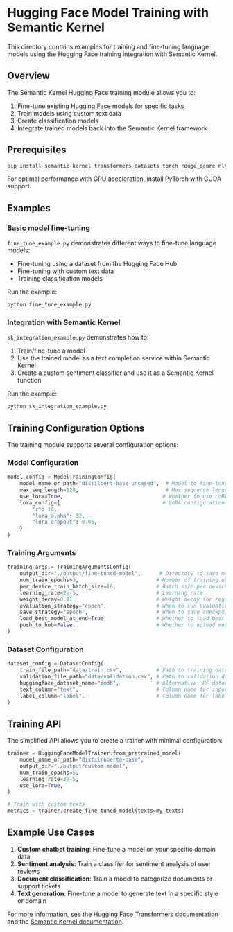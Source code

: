# Hugging Face Model Training with Semantic Kernel

This directory contains examples for training and fine-tuning language models using the Hugging Face training integration with Semantic Kernel.

## Overview

The Semantic Kernel Hugging Face training module allows you to:

1. Fine-tune existing Hugging Face models for specific tasks
2. Train models using custom text data
3. Create classification models
4. Integrate trained models back into the Semantic Kernel framework

## Prerequisites

```bash
pip install semantic-kernel transformers datasets torch rouge_score nltk
```

For optimal performance with GPU acceleration, install PyTorch with CUDA support.

## Examples

### Basic model fine-tuning

`fine_tune_example.py` demonstrates different ways to fine-tune language models:

- Fine-tuning using a dataset from the Hugging Face Hub
- Fine-tuning with custom text data
- Training classification models

Run the example:

```bash
python fine_tune_example.py
```

### Integration with Semantic Kernel

`sk_integration_example.py` demonstrates how to:

1. Train/fine-tune a model
2. Use the trained model as a text completion service within Semantic Kernel
3. Create a custom sentiment classifier and use it as a Semantic Kernel function

Run the example:

```bash
python sk_integration_example.py
```

## Training Configuration Options

The training module supports several configuration options:

### Model Configuration

```python
model_config = ModelTrainingConfig(
    model_name_or_path="distilbert-base-uncased",  # Model to fine-tune
    max_seq_length=128,                            # Max sequence length for tokenizer
    use_lora=True,                                # Whether to use LoRA for parameter-efficient fine-tuning
    lora_config={                                 # LoRA configuration parameters
        "r": 16,
        "lora_alpha": 32,
        "lora_dropout": 0.05,
    }
)
```

### Training Arguments

```python
training_args = TrainingArgumentsConfig(
    output_dir="./output/fine-tuned-model",      # Directory to save model
    num_train_epochs=3,                         # Number of training epochs
    per_device_train_batch_size=16,             # Batch size per device for training
    learning_rate=2e-5,                         # Learning rate
    weight_decay=0.01,                          # Weight decay for regularization
    evaluation_strategy="epoch",                # When to run evaluation
    save_strategy="epoch",                      # When to save checkpoints
    load_best_model_at_end=True,                # Whether to load best model at end
    push_to_hub=False,                          # Whether to upload model to Hub
)
```

### Dataset Configuration

```python
dataset_config = DatasetConfig(
    train_file_path="data/train.csv",           # Path to training data file
    validation_file_path="data/validation.csv", # Path to validation data file
    huggingface_dataset_name="imdb",            # Alternative: HF dataset name
    text_column="text",                         # Column name for input text
    label_column="label",                       # Column name for labels
)
```

## Training API

The simplified API allows you to create a trainer with minimal configuration:

```python
trainer = HuggingFaceModelTrainer.from_pretrained_model(
    model_name_or_path="distilroberta-base",
    output_dir="./output/custom-model",
    num_train_epochs=5,
    learning_rate=3e-5,
    use_lora=True,
)

# Train with custom texts
metrics = trainer.create_fine_tuned_model(texts=my_texts)
```

## Example Use Cases

1. **Custom chatbot training**: Fine-tune a model on your specific domain data
2. **Sentiment analysis**: Train a classifier for sentiment analysis of user reviews
3. **Document classification**: Train a model to categorize documents or support tickets
4. **Text generation**: Fine-tune a model to generate text in a specific style or domain

For more information, see the [Hugging Face Transformers documentation](https://huggingface.co/docs/transformers/index) and the [Semantic Kernel documentation](https://learn.microsoft.com/semantic-kernel/).

